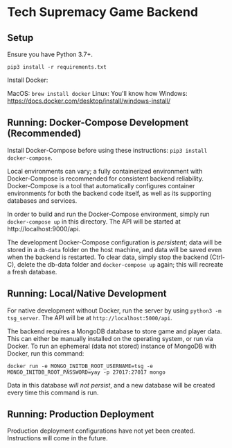 # Tech Supremacy Game Backend

## Setup

Ensure you have Python 3.7+.

`pip3 install -r requirements.txt`

Install Docker:

MacOS: `brew install docker`
Linux: You'll know how
Windows: https://docs.docker.com/desktop/install/windows-install/

## Running: Docker-Compose Development (Recommended)

Install Docker-Compose before using these instructions: `pip3 install docker-compose`.

Local environments can vary; a fully containerized environment with Docker-Compose is
recommended for consistent backend reliability. Docker-Compose is a tool that automatically
configures container environments for both the backend code itself, as well as its supporting
databases and services.

In order to build and run the Docker-Compose environment, simply run `docker-compose up` in this
directory. The API will be started at http://localhost:9000/api.

The development Docker-Compose configuration is *persistent*; data will be stored in a `db-data`
folder on the host machine, and data will be saved even when the backend is restarted. To clear
data, simply stop the backend (Ctrl-C), delete the db-data folder and `docker-compose up` again;
this will recreate a fresh database.

## Running: Local/Native Development

For native development without Docker, run the server by using `python3 -m tsg_server`. The API will be at `http://localhost:5000/api`.

The backend requires a MongoDB database to store game and player data. This can either be manually installed
on the operating system, or run via Docker. To run an ephemeral (data not stored) instance of MongoDB with Docker,
run this command:

`docker run -e MONGO_INITDB_ROOT_USERNAME=tsg -e MONGO_INITDB_ROOT_PASSWORD=yay -p 27017:27017 mongo`

Data in this database *will not persist*, and a new database will be created every time this command is run.

## Running: Production Deployment

Production deployment configurations have not yet been created. Instructions
will come in the future.
